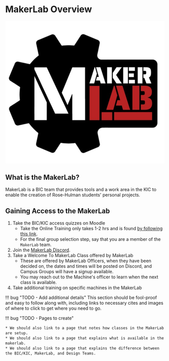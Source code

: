 # MakerLab Overview

![](./assets/logo.png)

## What is the MakerLab?
MakerLab is a BIC team that provides tools and a work area in the KIC to enable the creation of Rose-Hulman students' personal projects.

## Gaining Access to the MakerLab
1. Take the BIC/KIC access quizzes on Moodle
    - Take the Online Training only takes 1-2 hrs and is found [by following this link](https://moodle.rose-hulman.edu/course/view.php?id=118553#).
    - For the final group selection step, say that you are a member of the `MakerLab` team.
2. Join the [MakerLab Discord](join_discord.md).
3. Take a Welcome To MakerLab Class offered by MakerLab
    - These are offered by MakerLab Officers, when they have been decided on, the dates and times will be posted on Discord, and Campus Groups will have a signup available.
    - You may reach out to the Machine's officer to learn when the next class is available.
4. Take additional training on specific machines in the MakerLab

!!! bug "TODO - Add additional details"
    This section should be fool-proof and easy to follow along with, including links to necessary cites and images of where to click to get where you need to go.


!!! bug "TODO - Pages to create"

    * We should also link to a page that notes how classes in the MakerLab are setup.
    * We should also link to a page that explains what is available in the makerlab.
    * We should also link to a page that explains the difference between the BIC/KIC, MakerLab, and Design Teams.
